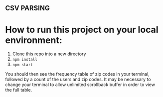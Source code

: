 ## CSV PARSING

# How to run this project on your local environment:

1. Clone this repo into a new directory
2. `npm install`
3. `npm start`

You should then see the frequency table of zip codes in your terminal, followed by a count of the users and zip codes. It may be necessary to change your terminal to allow unlimited scrollback buffer in order to view the full table.
